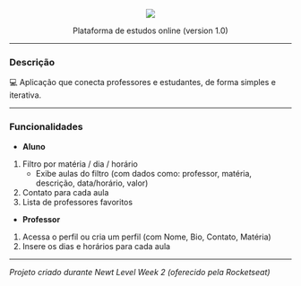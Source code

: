 <p align="center">
  <img src="https://github.com/RafaelGoulartB/Proffy/blob/master/.github/logo.png" />
</p>


<p align="center">
Plataforma de estudos online (version 1.0)
</p>
  
---

### Descrição

:computer: Aplicação que conecta professores e estudantes, de forma simples e iterativa.

---

### Funcionalidades

* __Aluno__
1. Filtro por matéria / dia / horário
   * Exibe aulas do filtro (com dados como: professor, matéria, descrição, data/horário, valor)
1. Contato para cada aula
1. Lista de professores favoritos

* __Professor__
1. Acessa o perfil ou cria um perfil (com Nome, Bio, Contato, Matéria)
1. Insere os dias e horários para cada aula
---
*Projeto criado durante Newt Level Week 2 (oferecido pela Rocketseat)*
